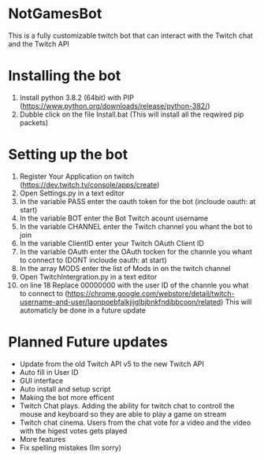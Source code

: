 # NotGamesBot
This is a fully customizable twitch bot that can interact with the Twitch chat and the Twitch API

# Installing the bot
1. Install python 3.8.2 (64bit) with PIP (https://www.python.org/downloads/release/python-382/)
2. Dubble click on the file Install.bat (This will install all the reqwired pip packets)

# Setting up the bot
1. Register Your Application on twitch (https://dev.twitch.tv/console/apps/create)
2. Open Settings.py in a text editor
3. In the variable PASS enter the oauth token for the bot (incloude oauth: at start)
4. In the variable BOT enter the Bot Twitch acount username
5. In the variable CHANNEL enter the Twitch channel you whant the bot to join
6. In the variable ClientID enter your Twitch OAuth Client ID
7. In the variable OAuth enter the OAuth tocken for the channle you whant to connect to (DONT incloude oauth: at start)
8. In the array MODS enter the list of Mods in on the twitch channel
9. Open TwitchIntergration.py in a text editor
10. on line 18 Replace 00000000 with the user ID of the channle you what to connect to (https://chrome.google.com/webstore/detail/twitch-username-and-user/laonpoebfalkjijglbjbnkfndibbcoon/related) This will automaticly be done in a future update

# Planned Future updates
- Update from the old Twitch API v5 to the new Twitch API
- Auto fill in User ID
- GUI interface
- Auto install and setup script
- Making the bot more efficent
- Twitch Chat plays. Adding the ability for twitch chat to controll the mouse and keyboard so they are able to play a game on stream
- Twitch chat cinema. Users from the chat vote for a video and the video with the higest votes gets played
- More features
- Fix spelling mistakes (Im sorry)
